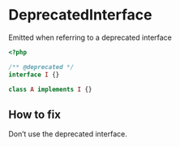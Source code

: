 # DeprecatedInterface

Emitted when referring to a deprecated interface

```php
<?php

/** @deprecated */
interface I {}

class A implements I {}
```

## How to fix

Don’t use the deprecated interface.
